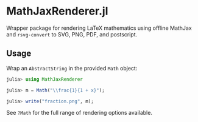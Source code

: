 # MathJaxRenderer.jl

Wrapper package for rendering LaTeX mathematics using offline MathJax and
`rsvg-convert` to SVG, PNG, PDF, and postscript.

## Usage

Wrap an `AbstractString` in the provided `Math` object:

```julia
julia> using MathJaxRenderer

julia> m = Math("\\frac{1}{1 + x}");

julia> write("fraction.png", m);

```

See `?Math` for the full range of rendering options available.
